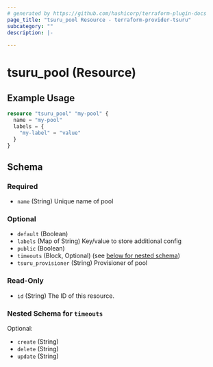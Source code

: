 ```yaml
---
# generated by https://github.com/hashicorp/terraform-plugin-docs
page_title: "tsuru_pool Resource - terraform-provider-tsuru"
subcategory: ""
description: |-
  
---
```


# tsuru_pool (Resource)



## Example Usage

```terraform
resource "tsuru_pool" "my-pool" {
  name = "my-pool"
  labels = {
    "my-label" = "value"
  }
}
```

<!-- schema generated by tfplugindocs -->
## Schema

### Required

- `name` (String) Unique name of pool

### Optional

- `default` (Boolean)
- `labels` (Map of String) Key/value to store additional config
- `public` (Boolean)
- `timeouts` (Block, Optional) (see [below for nested schema](#nestedblock--timeouts))
- `tsuru_provisioner` (String) Provisioner of pool

### Read-Only

- `id` (String) The ID of this resource.

<a id="nestedblock--timeouts"></a>
### Nested Schema for `timeouts`

Optional:

- `create` (String)
- `delete` (String)
- `update` (String)


